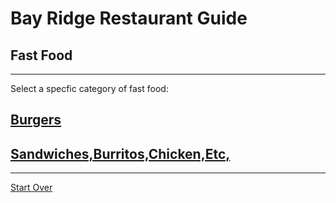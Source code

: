 # Bay Ridge Restaurant Guide 
## Fast Food
---
Select a specfic category of fast food:
## [Burgers](burgers.md)
## [Sandwiches,Burritos,Chicken,Etc,](other.md)
---
[Start Over](../home.md)